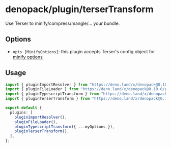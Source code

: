 # denopack/plugin/terserTransform

Use Terser to minify/compress/mangle/... your bundle.

## Options

- `opts [MinifyOptions]`: this plugin accepts Terser's config object for
  [minify options](https://terser.org/docs/api-reference#minify-options)

## Usage

```ts
import { pluginImportResolver } from "https://deno.land/x/denopack@0.10.0/plugin/importResolver/mod.ts";
import { pluginFileLoader } from "https://deno.land/x/denopack@0.10.0/plugin/fileLoader/mod.ts";
import { pluginTypescriptTransform } from "https://deno.land/x/denopack@0.10.0/plugin/typescriptTransform/mod.ts";
import { pluginTerserTransform } from "https://deno.land/x/denopack@0.10.0/plugin/terserTransform/mod.ts";

export default {
  plugins: [
    pluginImportResolver(),
    pluginFileLoader(),
    pluginTypescriptTransform({ ...myOptions }),
    pluginTerserTransform(),
  ],
};
```
